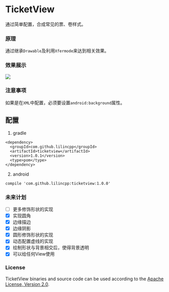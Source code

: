 # TicketView
通过简单配置，合成常见的票、卷样式。

### 原理
通过继承`Drawable`及利用`Xfermode`来达到相关效果。

### 效果展示
![](https://github.com/lilincpp/TicketView/blob/master/picture/demo.png)

### 注意事项
如果是在`XML`中配置，必须要设置`android:background`属性。

## 配置

1. gradle
```
<dependency>
  <groupId>com.github.lilincpp</groupId>
  <artifactId>ticketview</artifactId>
  <version>1.0.1</version>
  <type>pom</type>
</dependency>
```

2. android
```
compile 'com.github.lilincpp:ticketview:1.0.0'
```

### 未来计划

- [ ] 更多修饰形状的实现
- [x] 实现圆角
- [x] 边缘描边
- [x] 边缘阴影
- [x] 圆形修饰形状的实现
- [x] 动态配置虚线的实现
- [x] 绘制形状与背景相交后，使得背景透明
- [x] 可以给任何View使用

### License

TicketView binaries and source code can be used according to the [Apache License, Version 2.0](https://github.com/lilincpp/TicketView/blob/master/LICENSE).

